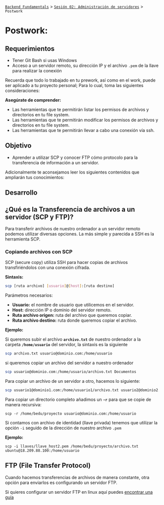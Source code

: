 [`Backend Fundamentals`](../../README.md) > [`Sesión 02: Administración de servidores`](../README.md) > `Postwork`

# Postwork: 

## Requerimientos

- Tener Git Bash si usas Windows
- Acceso a un servidor remoto, su dirección IP y el archivo `.pem` de la llave para realizar la conexión

Recuerda que todo lo trabajado en tu prework, así como en el work, puede ser aplicado a tu proyecto personal; Para lo cual, toma las siguientes consideraciones:

**Asegúrate de comprender:**

- Las herramientas que te permitirán listar los permisos de archivos y directorios en tu file system.
- Las herramientas que te permitirán modificar los permisos de archivos y directorios en tu file system.
- Las herramientas que te permitirán llevar a cabo una conexión vía ssh.

## Objetivo

- Aprender a utilizar SCP y conocer FTP cómo protocolo para la transferencia de información a un servidor.

Adicionalmente te aconsejamos leer los siguientes contenidos que ampliarán tus conocimientos:

## Desarrollo

## ¿Qué es la Transferencia de archivos a un servidor (SCP y FTP)?

Para transferir archivos de nuestro ordenador a un servidor remoto podemos utilizar diversas opciones. La más simple y parecida a SSH es la herramienta SCP.

### Copiando archivos con SCP

SCP (secure copy) utiliza SSH para hacer copias  de archivos transfiriéndolos con una conexión cifrada.

**Sintaxis:**

```bash
scp [ruta archivo] [usuario]@[host]:[ruta destino]
```

Parámetros necesarios:

- **Usuario:** el nombre de usuario que utilicemos en el servidor.
- **Host:** dirección IP o dominio del servidor remoto.
- **Ruta archivo origen:** ruta del archivo que queremos copiar.
- **Ruta archivo destino:** ruta donde queremos copiar el archivo.

**Ejemplo:**

Si queremos subir el archivo **`archivo.txt`** de nuestro ordenador a la carpeta **`/home/usuario`** del servidor, la sintaxis es la siguiente

```bash
scp archivo.txt usuario@dominio.com:/home/usuario
```

si queremos copiar un archivo del servidor a nuestro ordenador

```bash
scp usuario@dominio.com:/home/usuario/archivo.txt Documentos
```

Para copiar un archivo de un servidor a otro, hacemos lo siguiente:

```bash
scp usuario1@dominio1.com:/home/usuario1/archivo.txt usuario2@dominio2.com:/home/usuario2/
```

Para copiar un directorio completo añadimos un **`-r`** para que se copie de manera recursiva:

```
scp -r /home/bedu/proyecto usuario@dominio.com:/home/usuario
```

Si contamos con archivo de identidad (llave privada) tenemos que utilizar la opción `-i` seguido de la dirección de nuestro archivo `.pem`

**Ejemplo:**

```
scp -i llaves/llave_host2.pem /home/bedu/proyecto/archivo.txt ubuntu@18.209.88.100:/home/usuario
```

## FTP (File Transfer Protocol)

Cuando hacemos transferencias de archivos de manera constante, otra opción para enviarlos es configurando un servidor FTP.

Si quieres configurar un servidor FTP en linux aquí puedes [encontrar una guía](https://medium.com/@oscarricardosan/montar-servidor-ftp-en-linux-37accc96571f)
